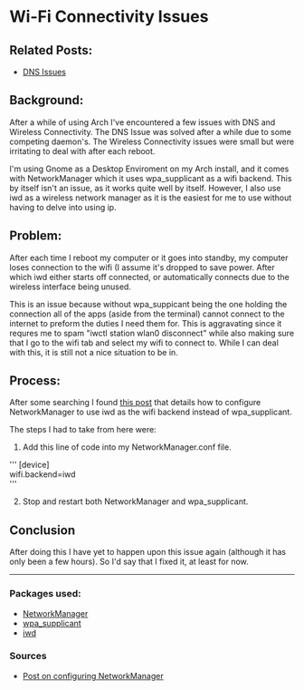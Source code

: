 # Wi-Fi Connectivity Issues

## Related Posts:

- [DNS Issues](DNS_Issues.md)

## Background:

After a while of using Arch I've encountered a few issues with DNS and Wireless Connectivity. The DNS Issue was solved after a while due to some competing daemon's. The Wireless Connectivity issues were small but were irritating to deal with after each reboot. 

I'm using Gnome as a Desktop Enviroment on my Arch install, and it comes with NetworkManager which it uses wpa_supplicant as a wifi backend. This by itself isn't an issue, as it works quite well by itself. However, I also use iwd as a wireless network manager as it is the easiest for me to use without having to delve into using ip.



## Problem:

After each time I reboot my computer or it goes into standby, my computer loses connection to the wifi (I assume it's dropped to save power. After which iwd either starts off connected, or automatically connects due to the wireless interface being unused.
	
This is an issue because without wpa_suppicant being the one holding the connection all of the apps (aside from the terminal) cannot connect to the internet to preform the duties I need them for. This is aggravating since it requres me to spam "iwctl station wlan0 disconnect" while also making sure that I go to the wifi tab and select my wifi to connect to. While I can deal with this, it is still not a nice situation to be in.
	
	
## Process:

After some searching I found [this post][Post] that details how to configure NetworkManager to use iwd as the wifi backend instead of wpa_supplicant.
	
The steps I had to take from here were:

1. Add this line of code into my NetworkManager.conf file.

'''
[device]  
wifi.backend=iwd  
'''

2. Stop and restart both NetworkManager and wpa_supplicant.


## Conclusion

After doing this I have yet to happen upon this issue again (although it has only been a few hours). So I'd say that I fixed it, at least for now.

-----

### Packages used:  

- [NetworkManager](https://wiki.archlinux.org/index.php/NetworkManager)
- [wpa_supplicant](https://wiki.archlinux.org/index.php/wpa_supplicant)
- [iwd](https://wiki.archlinux.org/index.php/Iwd)


### Sources

- [Post on configuring NetworkManager][Post]  

[Post]: (https://wiki.debian.org/NetworkManager/iwd)
